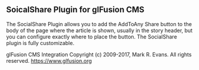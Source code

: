 ## SoicalShare Plugin for glFusion CMS

The SocialShare Plugin allows you to add the AddToAny Share button to the body of the page where the article is shown, usually in the story header, but you can configure exactly where to place the button. The SocialShare plugin is fully customizable.

glFusion CMS Integration
Copyright (c) 2009-2017, Mark R. Evans. All rights reserved.
https://www.glfusion.org


